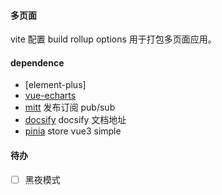 #### 多页面

vite 配置 build rollup options 用于打包多页面应用。

#### dependence

- [element-plus]
- [vue-echarts](github.com/ecomfe/vue-echarts)
- [mitt](github.com/developit/mitt) 发布订阅 pub/sub
- [docsify](https://docsify.js.org/#/) docsify 文档地址
- [pinia](https://github.com/posva/pinia) store vue3 simple

#### 待办

- [ ] 黑夜模式

